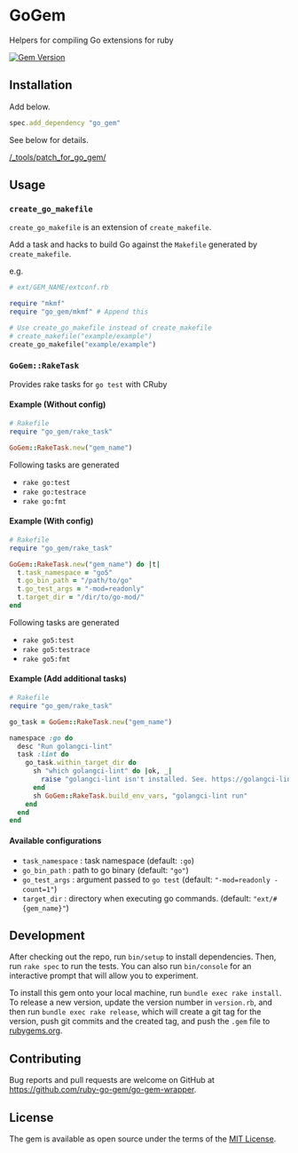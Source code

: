 # GoGem
Helpers for compiling Go extensions for ruby

[![Gem Version](https://badge.fury.io/rb/go_gem.svg)](https://badge.fury.io/rb/go_gem)

## Installation
Add below.

```ruby
spec.add_dependency "go_gem"
```

See below for details.

[/_tools/patch_for_go_gem/](/_tools/patch_for_go_gem/)

## Usage
### `create_go_makefile`
`create_go_makefile` is an extension of `create_makefile`.

Add a task and hacks to build Go against the `Makefile` generated by `create_makefile`.

e.g.

```ruby
# ext/GEM_NAME/extconf.rb

require "mkmf"
require "go_gem/mkmf" # Append this

# Use create_go_makefile instead of create_makefile
# create_makefile("example/example")
create_go_makefile("example/example")
```

### `GoGem::RakeTask`
Provides rake tasks for `go test` with CRuby

#### Example (Without config)
```ruby
# Rakefile
require "go_gem/rake_task"

GoGem::RakeTask.new("gem_name")
```

Following tasks are generated

* `rake go:test`
* `rake go:testrace`
* `rake go:fmt`

#### Example (With config)
```ruby
# Rakefile
require "go_gem/rake_task"

GoGem::RakeTask.new("gem_name") do |t|
  t.task_namespace = "go5"
  t.go_bin_path = "/path/to/go"
  t.go_test_args = "-mod=readonly"
  t.target_dir = "/dir/to/go-mod/"
end
```

Following tasks are generated

* `rake go5:test`
* `rake go5:testrace`
* `rake go5:fmt`

#### Example (Add additional tasks)
```ruby
# Rakefile
require "go_gem/rake_task"

go_task = GoGem::RakeTask.new("gem_name")

namespace :go do
  desc "Run golangci-lint"
  task :lint do
    go_task.within_target_dir do
      sh "which golangci-lint" do |ok, _|
        raise "golangci-lint isn't installed. See. https://golangci-lint.run/welcome/install/" unless ok
      end
      sh GoGem::RakeTask.build_env_vars, "golangci-lint run"
    end
  end
end
```

#### Available configurations
* `task_namespace` : task namespace (default: `:go`)
* `go_bin_path` : path to go binary (default: `"go"`)
* `go_test_args` : argument passed to `go test` (default: `"-mod=readonly -count=1"`)
* `target_dir` : directory when executing go commands. (default: `"ext/#{gem_name}"`)

## Development

After checking out the repo, run `bin/setup` to install dependencies. Then, run `rake spec` to run the tests. You can also run `bin/console` for an interactive prompt that will allow you to experiment.

To install this gem onto your local machine, run `bundle exec rake install`. To release a new version, update the version number in `version.rb`, and then run `bundle exec rake release`, which will create a git tag for the version, push git commits and the created tag, and push the `.gem` file to [rubygems.org](https://rubygems.org).

## Contributing

Bug reports and pull requests are welcome on GitHub at https://github.com/ruby-go-gem/go-gem-wrapper.

## License

The gem is available as open source under the terms of the [MIT License](https://opensource.org/licenses/MIT).
